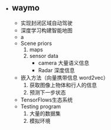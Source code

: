 - ## waymo
	- 实现封闭区域自动驾驶
	- 深度学习构建智能地图
	- a
	- Scene priors
		1. maps
		2. sensor data
			- camera 大量语义信息
			- Radar 深度信息
	- 嵌入方法（向量携带信息 word2vec）
		1. 获取图像上物体和行人的信息
		2. 预测下一步状态
	- TensorFlows生态系统
	- Testing program
		1. 大量的数据集
		2. 模拟环境
<!--stackedit_data:
eyJoaXN0b3J5IjpbLTg1NzY4NDM4NCwxNTMxNDQ2NDE5LDE2OT
Y0NTQ4ODJdfQ==
-->